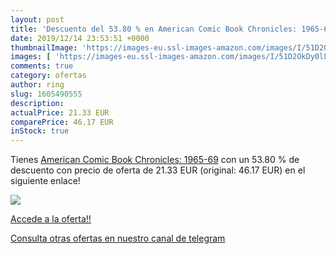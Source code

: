 ```yaml
---
layout: post
title: 'Descuento del 53.80 % en American Comic Book Chronicles: 1965-69'
date: 2019/12/14 23:53:51 +0000
thumbnailImage: 'https://images-eu.ssl-images-amazon.com/images/I/51D2OkDy0lL._SL200_.jpg'
images: [ 'https://images-eu.ssl-images-amazon.com/images/I/51D2OkDy0lL._SL200_.jpg' ]
comments: true
category: ofertas
author: ring
slug: 1605490555
description:
actualPrice: 21.33 EUR
comparePrice: 46.17 EUR
inStock: true
---
```


Tienes [American Comic Book Chronicles: 1965-69](https://www.amazon.com/dp/1605490555/?tag=redken08-20) con un 53.80 % de descuento con precio de oferta de 21.33 EUR (original: 46.17 EUR) en el siguiente enlace!

[![](https://images-eu.ssl-images-amazon.com/images/I/51D2OkDy0lL._SL200_.jpg)](https://www.amazon.com/dp/1605490555/?tag=redken08-20)

[Accede a la oferta!!](https://www.amazon.com/dp/1605490555/?tag=redken08-20)

[Consulta otras ofertas en nuestro canal de telegram](https://t.me/s/ofertas25)
